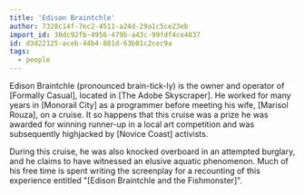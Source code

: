 ```yaml
---
title: 'Edison Braintchle'
author: 7328c14f-7ec2-4511-a24d-29a1c5ce23eb
import_id: 30dc92fb-4956-479b-a43c-99fdf4ce4837
id: d3d22125-aceb-44b4-881d-63b01c2cec9a
tags:
  - people
---
```

Edison Braintchle (pronounced brain-tick-ly) is the owner and operator of [Formally Casual], located in [The Adobe Skyscraper]. He worked for many years in [Monorail City] as a programmer before meeting his wife, [Marisol Rouza], on a cruise. It so happens that this cruise was a prize he was awarded for winning runner-up in a local art competition and was subsequently highjacked by [Novice Coast] activists.

During this cruise, he was also knocked overboard in an attempted burglary, and he claims to have witnessed an elusive aquatic phenomenon. Much of his free time is spent writing the screenplay for a recounting of this experience entitled "[Edison Braintchle and the Fishmonster]".